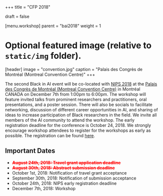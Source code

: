 +++
title = "CFP 2018"

draft = false

[menu.workshop]
  parent = "bai2018"
  weight = 1

# Optional featured image (relative to `static/img` folder).
[header]
image = "convention.jpg"
caption = "Palais des Congrès de Montréal (Montreal Convention Centre)"
+++

The second Black in AI event will be co-located with [NIPS 2018](https://nips.cc/) at the [Palais des Congrès de Montréal (Montreal Convention Centre)](https://congresmtl.com/)  in Montréal CANADA on December 7th from 1:00pm to 6:00pm. The workshop will feature invited talks from prominent researchers and practitioners, oral presentations, and a poster session. There will also be socials to facilitate networking, discussion of different career opportunities in AI, and sharing of ideas to increase participation of Black researchers in the field. We invite all members of the AI community to attend the workshop. The early registration deadline for the conference is October 24, 2018. We strongly encourage workshop attendees to register for the workshops as early as possible. The registration can be found [here](https://nips.cc/accounts/login/?next=/Profile).

<!--more-->

## Important Dates
- <span style="color:red">**~~August 24th, 2018: Travel grant application deadline~~**</span>
- <span style="color:red">**~~August 30th, 2018: Abstract submission deadline~~**</span>
- October 1st, 2018: Notification of travel grant acceptance
- September 30th, 2018: Notification of submission acceptance
- October 24th, 2018: NIPS early registration deadline
- December 7th, 2018: Workshop
